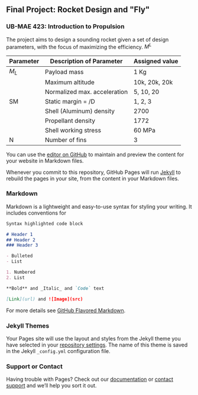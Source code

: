 ## Final Project: Rocket Design and "Fly"
### UB-MAE 423: Introduction to Propulsion


The project aims to design a sounding rocket given a set of design parameters, with the focus of maximizing the efficiency. $`M^L`$

|    Parameter    |    Description of Parameter        |    Assigned value    |
|-----------------|------------------------------------|----------------------|
|     $`M_L`$       |    Payload mass                    |    1 Kg              |
|                 |    Maximum altitude                |    10k, 20k, 20k     |
|                 |    Normalized max. acceleration    |    5, 10, 20         |
|    SM           |    Static margin =   /D            |    1, 2, 3           |
|                 |    Shell (Aluminum) density        |    2700              |
|                 |    Propellant density              |    1772              |
|                 |    Shell working stress            |    60 MPa            |
|    N            |    Number of fins                  |    3                 |

You can use the [editor on GitHub](https://github.com/K-ayesha/Rocket_Design_Class_Project/edit/master/README.md) to maintain and preview the content for your website in Markdown files.

Whenever you commit to this repository, GitHub Pages will run [Jekyll](https://jekyllrb.com/) to rebuild the pages in your site, from the content in your Markdown files.

### Markdown

Markdown is a lightweight and easy-to-use syntax for styling your writing. It includes conventions for

```markdown
Syntax highlighted code block

# Header 1
## Header 2
### Header 3

- Bulleted
- List

1. Numbered
2. List

**Bold** and _Italic_ and `Code` text

[Link](url) and ![Image](src)
```

For more details see [GitHub Flavored Markdown](https://guides.github.com/features/mastering-markdown/).

### Jekyll Themes

Your Pages site will use the layout and styles from the Jekyll theme you have selected in your [repository settings](https://github.com/K-ayesha/Rocket_Design_Class_Project/settings). The name of this theme is saved in the Jekyll `_config.yml` configuration file.

### Support or Contact

Having trouble with Pages? Check out our [documentation](https://help.github.com/categories/github-pages-basics/) or [contact support](https://github.com/contact) and we’ll help you sort it out.
